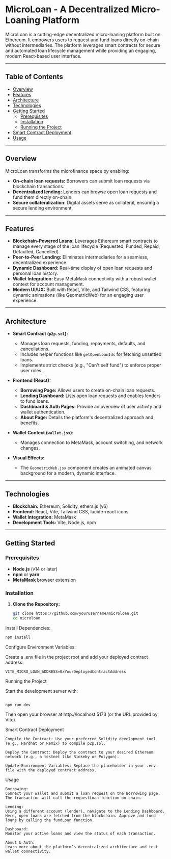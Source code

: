 # MicroLoan - A Decentralized Micro-Loaning Platform

MicroLoan is a cutting-edge decentralized micro-loaning platform built on Ethereum. It empowers users to request and fund loans directly on-chain without intermediaries. The platform leverages smart contracts for secure and automated loan lifecycle management while providing an engaging, modern React-based user interface.

---

## Table of Contents

- [Overview](#overview)
- [Features](#features)
- [Architecture](#architecture)
- [Technologies](#technologies)
- [Getting Started](#getting-started)
  - [Prerequisites](#prerequisites)
  - [Installation](#installation)
  - [Running the Project](#running-the-project)
- [Smart Contract Deployment](#smart-contract-deployment)
- [Usage](#usage)

---

## Overview

MicroLoan transforms the microfinance space by enabling:
- **On-chain loan requests:** Borrowers can submit loan requests via blockchain transactions.
- **Decentralized lending:** Lenders can browse open loan requests and fund them directly on-chain.
- **Secure collateralization:** Digital assets serve as collateral, ensuring a secure lending environment.

---

## Features

- **Blockchain-Powered Loans:** Leverages Ethereum smart contracts to manage every stage of the loan lifecycle (Requested, Funded, Repaid, Defaulted, Cancelled).
- **Peer-to-Peer Lending:** Eliminates intermediaries for a seamless, decentralized experience.
- **Dynamic Dashboard:** Real-time display of open loan requests and personal loan history.
- **Wallet Integration:** Easy MetaMask connectivity with a robust wallet context for account management.
- **Modern UI/UX:** Built with React, Vite, and Tailwind CSS, featuring dynamic animations (like GeometricWeb) for an engaging user experience.

---

## Architecture

- **Smart Contract (`p2p.sol`):**  
  - Manages loan requests, funding, repayments, defaults, and cancellations.
  - Includes helper functions like `getOpenLoanIds` for fetching unsettled loans.
  - Implements strict checks (e.g., "Can't self fund") to enforce proper user roles.
  
- **Frontend (React):**  
  - **Borrowing Page:** Allows users to create on-chain loan requests.
  - **Lending Dashboard:** Lists open loan requests and enables lenders to fund loans.
  - **Dashboard & Auth Pages:** Provide an overview of user activity and wallet authentication.
  - **About Page:** Details the platform's decentralized approach and benefits.
  
- **Wallet Context (`wallet.jsx`):**  
  - Manages connection to MetaMask, account switching, and network changes.
  
- **Visual Effects:**  
  - The `GeometricWeb.jsx` component creates an animated canvas background for a modern, dynamic interface.

---

## Technologies

- **Blockchain:** Ethereum, Solidity, ethers.js (v6)
- **Frontend:** React, Vite, Tailwind CSS, lucide-react icons
- **Wallet Integration:** MetaMask
- **Development Tools:** Vite, Node.js, npm

---

## Getting Started

### Prerequisites

- **Node.js** (v14 or later)
- **npm** or **yarn**
- **MetaMask** browser extension

### Installation

1. **Clone the Repository:**

   ```bash
   git clone https://github.com/yourusername/microloan.git
   cd microloan
   ```

Install Dependencies:
```bash
npm install
```
Configure Environment Variables:

Create a .env file in the project root and add your deployed contract address:

    VITE_MICRO_LOAN_ADDRESS=0xYourDeployedContractAddress

Running the Project

Start the development server with:
```bash

npm run dev
```
Then open your browser at http://localhost:5173 (or the URL provided by Vite).

Smart Contract Deployment

    Compile the Contract: Use your preferred Solidity development tool (e.g., Hardhat or Remix) to compile p2p.sol.

    Deploy the Contract: Deploy the contract to your desired Ethereum network (e.g., a testnet like Rinkeby or Polygon).

    Update Environment Variables: Replace the placeholder in your .env file with the deployed contract address.

Usage

    Borrowing:
    Connect your wallet and submit a loan request on the Borrowing page. The transaction will call the requestLoan function on-chain.

    Lending:
    Using a different account (lender), navigate to the Lending Dashboard. Here, open loans are fetched from the blockchain. Approve and fund loans by calling the fundLoan function.

    Dashboard:
    Monitor your active loans and view the status of each transaction.

    About & Auth:
    Learn more about the platform’s decentralized architecture and test wallet connectivity.
